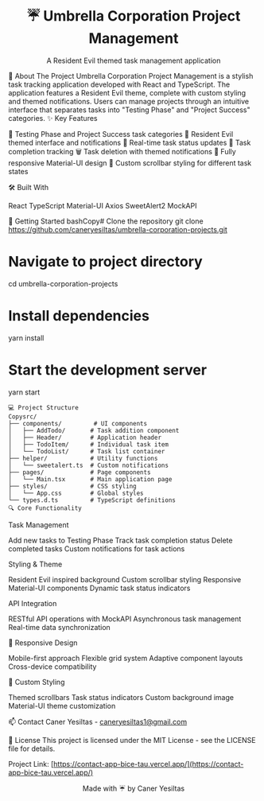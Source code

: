 <div align="center">
  <h1>☔ Umbrella Corporation Project Management</h1>
  <p>A Resident Evil themed task management application</p>
</div>
📌 About The Project
Umbrella Corporation Project Management is a stylish task tracking application developed with React and TypeScript. The application features a Resident Evil theme, complete with custom styling and themed notifications. Users can manage projects through an intuitive interface that separates tasks into "Testing Phase" and "Project Success" categories.
✨ Key Features

🧪 Testing Phase and Project Success task categories
🦠 Resident Evil themed interface and notifications
🔄 Real-time task status updates
🎯 Task completion tracking
🗑️ Task deletion with themed notifications
📱 Fully responsive Material-UI design
💉 Custom scrollbar styling for different task states

🛠️ Built With

React
TypeScript
Material-UI
Axios
SweetAlert2
MockAPI

🚀 Getting Started
bashCopy# Clone the repository
git clone https://github.com/caneryesiltas/umbrella-corporation-projects.git

# Navigate to project directory
cd umbrella-corporation-projects

# Install dependencies
yarn install

# Start the development server
yarn start

 ```
💻 Project Structure
Copysrc/
├── components/         # UI components
│   ├── AddTodo/       # Task addition component
│   ├── Header/        # Application header
│   ├── TodoItem/      # Individual task item
│   └── TodoList/      # Task list container
├── helper/            # Utility functions
│   └── sweetalert.ts  # Custom notifications
├── pages/             # Page components
│   └── Main.tsx       # Main application page
├── styles/            # CSS styling
│   └── App.css        # Global styles
└── types.d.ts         # TypeScript definitions
🔍 Core Functionality
 ```

Task Management

Add new tasks to Testing Phase
Track task completion status
Delete completed tasks
Custom notifications for task actions

Styling & Theme

Resident Evil inspired background
Custom scrollbar styling
Responsive Material-UI components
Dynamic task status indicators

API Integration

RESTful API operations with MockAPI
Asynchronous task management
Real-time data synchronization

📱 Responsive Design

Mobile-first approach
Flexible grid system
Adaptive component layouts
Cross-device compatibility

🎨 Custom Styling

Themed scrollbars
Task status indicators
Custom background image
Material-UI theme customization

📫 Contact
Caner Yesiltas - caneryesiltas1@gmail.com

📝 License
This project is licensed under the MIT License - see the LICENSE file for details.

Project Link: [https://contact-app-bice-tau.vercel.app/](https://contact-app-bice-tau.vercel.app/)

<div align="center">
  Made with ☔ by Caner Yesiltas
</div>